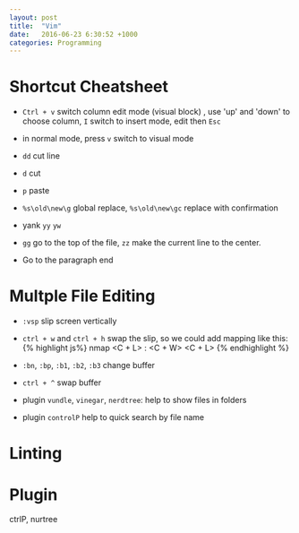 ```yaml
---
layout: post
title:  "Vim"
date:   2016-06-23 6:30:52 +1000
categories: Programming
---
```

Shortcut Cheatsheet
===================

- `Ctrl + v` switch column edit mode (visual block) , use 'up' and 'down' to choose column, `I` switch to insert mode, edit then `Esc`

- in normal mode, press `v` switch to visual mode

- `dd` cut line

- `d` cut

- `p` paste

- `%s\old\new\g` global replace, `%s\old\new\gc` replace with confirmation

- yank `yy` `yw`

- `gg` go to the top of the file, `zz` make the current line to the center.
     
- Go to the paragraph end


Multple File Editing
====================
- `:vsp` slip screen vertically

- `ctrl + w` and `ctrl + h` swap the slip, so we could add mapping like this:
{% highlight js%}
nmap <C + L> : <C + W> <C + L>
{% endhighlight %}

- `:bn`, `:bp`, `:b1`, `:b2`, `:b3` change buffer

- `ctrl + ^` swap buffer

- plugin `vundle`, `vinegar`, `nerdtree`: help to show files in folders

- plugin `controlP` help to quick search by file name

Linting
=======

Plugin
======
ctrlP, nurtree


